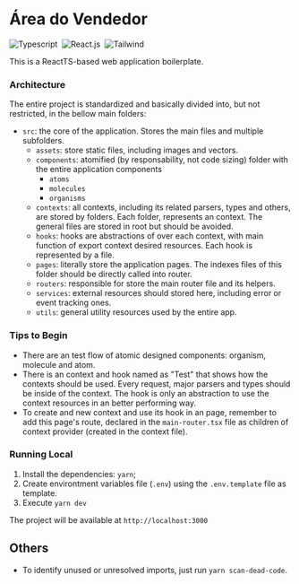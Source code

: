 # Área do Vendedor

![Typescript](https://img.shields.io/badge/TypeScript-007ACC?style=for-the-badge&logo=typescript&logoColor=white)&nbsp;
![React.js](https://img.shields.io/badge/React-20232A?style=for-the-badge&logo=react&logoColor=61DAFB)&nbsp;
![Tailwind](https://img.shields.io/badge/Tailwind_CSS-38B2AC?style=for-the-badge&logo=tailwind-css&logoColor=white)&nbsp;


This is a ReactTS-based web application boilerplate.

### Architecture

The entire project is standardized and basically divided into, but not restricted, in the bellow main folders:
- `src`: the core of the application. Stores the main files and multiple subfolders.
    - `assets`: store static files, including images and vectors.
    - `components`: atomified (by responsability, not code sizing) folder with the entire application components
        - `atoms`
        - `molecules`
        - `organisms`
    - `contexts`: all contexts, including its related parsers, types and others, are stored by folders. Each folder, represents an context. The general files are stored in root but should be avoided.
    - `hooks`: hooks are abstractions of over each context, with main function of export context desired resources. Each hook is represented by a file.
    - `pages`: literally store the application pages. The indexes files of this folder should be directly called into router.
    - `routers`: responsible for store the main router file and its helpers.
    - `services`: external resources should stored here, including error or event tracking ones.
    - `utils`: general utility resources used by the entire app.

### Tips to Begin

- There are an test flow of atomic designed components: organism, molecule and atom. 
- There is an context and hook named as "Test" that shows how the contexts should be used. Every request, major parsers and types should be inside of the context. The hook is only an abstraction to use the context resources in an better performing way.
- To create and new context and use its hook in an page, remember to add this page's route, declared in the `main-router.tsx` file as children of context provider (created in the context file). 

### Running Local

1. Install the dependencies: `yarn`;
2. Create environtment variables file (`.env`) using the `.env.template` file as template.
3. Execute `yarn dev`

The project will be available at `http://localhost:3000`


## Others

- To identify unused or unresolved imports, just run `yarn scan-dead-code`.


